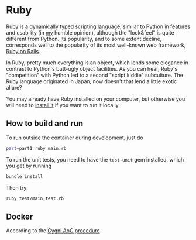 # Ruby
[Ruby](https://www.ruby-lang.org/en/) is a dynamically typed scripting language, 
similar to Python in features and usability (in [my](https://github.com/robu) humble opinion),
although the "look&feel" is quite different from Python. 
Its popularity, and to some extent decline, corresponds well to the popularity of its most 
well-known web framework, [Ruby on Rails](https://rubyonrails.org/).

In Ruby, pretty much everything is an object, which lends some elegance in contrast to Python's butt-ugly object facilities. As you can hear, Ruby's "competition" with Python led to a second "script kiddie" subculture. The Ruby language originated in Japan, now doesn't that lend a little exotic allure?

You may already have Ruby installed on your computer, but otherwise you will need to [install it](https://www.ruby-lang.org/en/documentation/installation/) if you want to run it locally.

## How to build and run

To run outside the container during development, just do
```bash
part=part1 ruby main.rb
```

To run the unit tests, you need to have the ``test-unit`` gem installed, which you get by
running 

```bash 
bundle install
```

Then try:
```bash
ruby test/main_test.rb
```

## Docker
According to the [Cygni AoC procedure](https://github.com/cygni/aoc_example)
